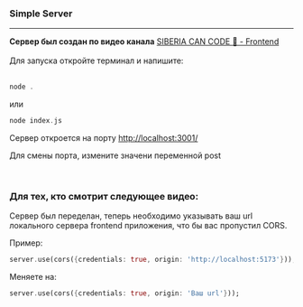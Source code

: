 ### Simple Server

<hr>
<div>
<strong>Сервер был создан по видео канала</strong>
<a href="https://www.youtube.com/watch?v=4PbCVaNsbcU">
SIBERIA CAN CODE 🧊 - Frontend</a>
</div>
<br>
<div>
Для запуска откройте терминал и напишите:
</div>
<br>

```dart
node .
```

или


```dart
node index.js
```


Сервер откроется на порту <a href="http://localhost:3001/">http://localhost:3001/</a>

Для смены порта, измените значени переменной post

<br>

### Для тех, кто смотрит следующее видео:

Сервер был переделан, теперь необходимо указывать ваш url локального сервера frontend приложения, что бы вас пропустил CORS.

Пример:

```dart
server.use(cors({credentials: true, origin: 'http://localhost:5173'}));
```

Меняете на:

```dart
server.use(cors({credentials: true, origin: 'Ваш url'}));
```

